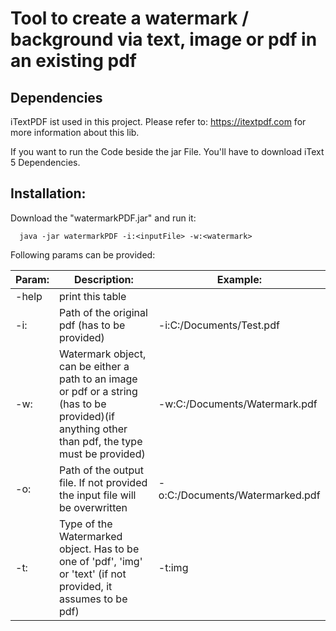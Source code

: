 # Tool to create a watermark / background via text, image or pdf in an existing pdf

## Dependencies

iTextPDF ist used in this project.
Please refer to: https://itextpdf.com for more information about this lib.

If you want to run the Code beside the jar File. You'll have to download iText 5 Dependencies.

## Installation:

Download the "watermarkPDF.jar" and run it:

```
  java -jar watermarkPDF -i:<inputFile> -w:<watermark>
```

Following params can be provided:

|Param:|Description:|Example:|
|----|----|----|
|-help|print this table||
|-i:|Path of the original pdf (has to be provided)|-i:C:/Documents/Test.pdf|
|-w:|Watermark object, can be either a path to an image or pdf or a string (has to be provided)(if anything other than pdf, the type must be provided)|-w:C:/Documents/Watermark.pdf|
|-o:|Path of the output file. If not provided the input file will be overwritten|-o:C:/Documents/Watermarked.pdf|
|-t:|Type of the Watermarked object. Has to be one of 'pdf', 'img' or 'text' (if not provided, it assumes to be pdf)|-t:img|
